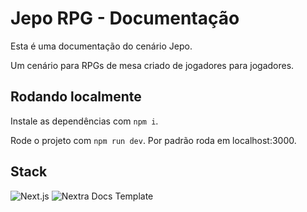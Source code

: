 # Jepo RPG - Documentação

Esta é uma documentação do cenário Jepo. 

Um cenário para RPGs de mesa criado de jogadores para jogadores.

## Rodando localmente

Instale as dependências com  `npm i`.

Rode o projeto com `npm run dev`. Por padrão roda em localhost:3000.

## Stack

![Next.js](https://nextjs.org/)
![Nextra Docs Template](https://github.com/shuding/nextra-docs-template)
